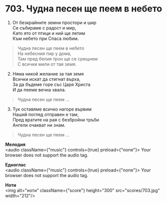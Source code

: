 # 703. Чудна песен ще пеем в небето

1. От безкрайните земни простори и шир  
Се събираме с радост и мир,  
Като ято от птици и ний ще летим  
Към небето при Спаса любим.  

> Чудна песен ще пеем в небето  
> На небесния пир у дома,  
> Там пред белия трон ще се срещнем  
> С всички мили от тая земя.  

2. Няма никой желание за тая земя  
Всички искат да стигнат върха,  
За да бъдеме горе със Царя Христа  
И да пееме вечна хвала.  

> Чудна песен ще пеем ...  

3. Тук оставяме всичко нагоре вървим  
Наший поглед отправен е там,  
Пред вратите на рая с безбройни тръби  
Ангели очакват ни знам.  

> Чудна песен ще пеем ...

**Мелодия**  
<audio className={"music"} controls={true} preload={"none"}>
    <source src="mp3/703.mp3" type="audio/mpeg"/>
    Your browser does not support the audio tag.
</audio>

**Едноглас**  
<audio className={"music"} controls={true} preload={"none"}>
    <source src="transp/703.mp3" type="audio/mpeg"/>
    Your browser does not support the audio tag.
</audio>

**Ноти**  
<img alt="ноти" className={"score"} height="300" src="scores/703.jpg" width="212"/>
